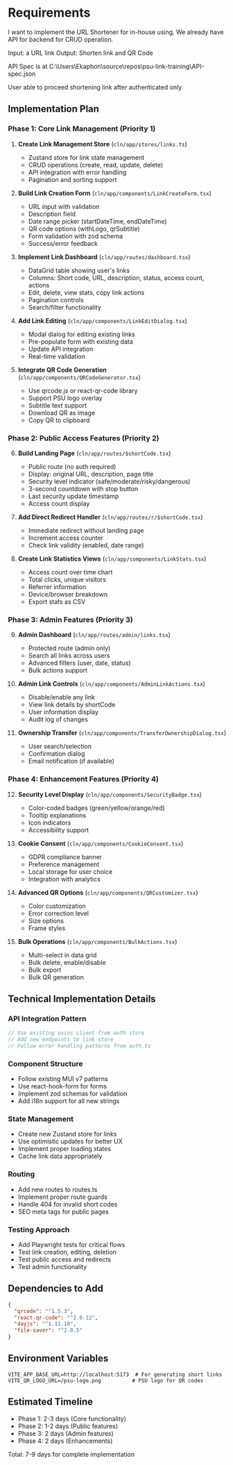 # Requirements

I want to implement the URL Shortener for in-house using. We already have API for backend for CRUD operation.

Input: a URL link
Output: Shorten link and QR Code

API Spec is at C:\Users\Ekaphon\source\repos\psu-link-training\API-spec.json

User able to proceed shortening link after authenticated only.

## Implementation Plan

### Phase 1: Core Link Management (Priority 1)

1. **Create Link Management Store** (`cln/app/stores/links.ts`)
   - Zustand store for link state management
   - CRUD operations (create, read, update, delete)
   - API integration with error handling
   - Pagination and sorting support

2. **Build Link Creation Form** (`cln/app/components/LinkCreateForm.tsx`)
   - URL input with validation
   - Description field
   - Date range picker (startDateTime, endDateTime)
   - QR code options (withLogo, qrSubtitle)
   - Form validation with zod schema
   - Success/error feedback

3. **Implement Link Dashboard** (`cln/app/routes/dashboard.tsx`)
   - DataGrid table showing user's links
   - Columns: Short code, URL, description, status, access count, actions
   - Edit, delete, view stats, copy link actions
   - Pagination controls
   - Search/filter functionality

4. **Add Link Editing** (`cln/app/components/LinkEditDialog.tsx`)
   - Modal dialog for editing existing links
   - Pre-populate form with existing data
   - Update API integration
   - Real-time validation

5. **Integrate QR Code Generation** (`cln/app/components/QRCodeGenerator.tsx`)
   - Use qrcode.js or react-qr-code library
   - Support PSU logo overlay
   - Subtitle text support
   - Download QR as image
   - Copy QR to clipboard

### Phase 2: Public Access Features (Priority 2)

6. **Build Landing Page** (`cln/app/routes/$shortCode.tsx`)
   - Public route (no auth required)
   - Display: original URL, description, page title
   - Security level indicator (safe/moderate/risky/dangerous)
   - 3-second countdown with stop button
   - Last security update timestamp
   - Access count display

7. **Add Direct Redirect Handler** (`cln/app/routes/r/$shortCode.tsx`)
   - Immediate redirect without landing page
   - Increment access counter
   - Check link validity (enabled, date range)

8. **Create Link Statistics Views** (`cln/app/components/LinkStats.tsx`)
   - Access count over time chart
   - Total clicks, unique visitors
   - Referrer information
   - Device/browser breakdown
   - Export stats as CSV

### Phase 3: Admin Features (Priority 3)
9. **Admin Dashboard** (`cln/app/routes/admin/links.tsx`)
   - Protected route (admin only)
   - Search all links across users
   - Advanced filters (user, date, status)
   - Bulk actions support

10. **Admin Link Controls** (`cln/app/components/AdminLinkActions.tsx`)
    - Disable/enable any link
    - View link details by shortCode
    - User information display
    - Audit log of changes

11. **Ownership Transfer** (`cln/app/components/TransferOwnershipDialog.tsx`)
    - User search/selection
    - Confirmation dialog
    - Email notification (if available)

### Phase 4: Enhancement Features (Priority 4)
12. **Security Level Display** (`cln/app/components/SecurityBadge.tsx`)
    - Color-coded badges (green/yellow/orange/red)
    - Tooltip explanations
    - Icon indicators
    - Accessibility support

13. **Cookie Consent** (`cln/app/components/CookieConsent.tsx`)
    - GDPR compliance banner
    - Preference management
    - Local storage for user choice
    - Integration with analytics

14. **Advanced QR Options** (`cln/app/components/QRCustomizer.tsx`)
    - Color customization
    - Error correction level
    - Size options
    - Frame styles

15. **Bulk Operations** (`cln/app/components/BulkActions.tsx`)
    - Multi-select in data grid
    - Bulk delete, enable/disable
    - Bulk export
    - Bulk QR generation

## Technical Implementation Details

### API Integration Pattern
```typescript
// Use existing axios client from auth store
// Add new endpoints to link store
// Follow error handling patterns from auth.ts
```

### Component Structure
- Follow existing MUI v7 patterns
- Use react-hook-form for forms
- Implement zod schemas for validation
- Add i18n support for all new strings

### State Management
- Create new Zustand store for links
- Use optimistic updates for better UX
- Implement proper loading states
- Cache link data appropriately

### Routing
- Add new routes to routes.ts
- Implement proper route guards
- Handle 404 for invalid short codes
- SEO meta tags for public pages

### Testing Approach
- Add Playwright tests for critical flows
- Test link creation, editing, deletion
- Test public access and redirects
- Test admin functionality

## Dependencies to Add
```json
{
  "qrcode": "^1.5.3",
  "react-qr-code": "^2.0.12",
  "dayjs": "^1.11.10",
  "file-saver": "^2.0.5"
}
```

## Environment Variables
```
VITE_APP_BASE_URL=http://localhost:5173  # For generating short links
VITE_QR_LOGO_URL=/psu-logo.png          # PSU logo for QR codes
```

## Estimated Timeline
- Phase 1: 2-3 days (Core functionality)
- Phase 2: 1-2 days (Public features)
- Phase 3: 2 days (Admin features)
- Phase 4: 2 days (Enhancements)

Total: 7-9 days for complete implementation